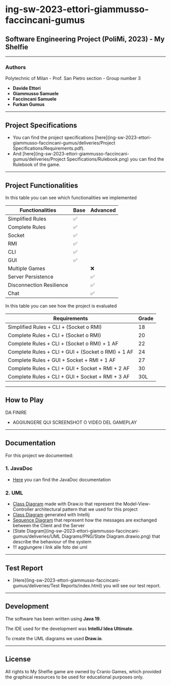 # ing-sw-2023-ettori-giammusso-faccincani-gumus

## Software Engineering Project (PoliMi, 2023) - My Shelfie 

---
### Authors
Polytechnic of Milan - Prof. San Pietro section - Group number 3
- <b> Davide Ettori </b>
- <b> Giammusso Samuele </b>
- <b> Faccincani Samuele </b>
- <b> Furkan Gumus </b>

---
## Project Specifications
- You can find the project specifications [here](ing-sw-2023-ettori-giammusso-faccincani-gumus/deliveries/Project Specifications/Requirements.pdf).
- And [here](ing-sw-2023-ettori-giammusso-faccincani-gumus/deliveries/Project Specifications/Rulebook.png) you can find the Rulebook of the game.

---
## Project Functionalities
In this table you can see which functionalities we implemented

| Functionalities          | Base | Advanced |
|--------------------------|------|----------|
| Simplified Rules         | ✅    |          |
| Complete Rules           | ✅    |          |
| Socket                   | ✅    |          |
| RMI                      | ✅    |          |
| CLI                      | ✅    |          |
| GUI                      | ✅    |          |
| Multiple Games           |      | ❌        |
| Server Persistence       |      | ✅        |
| Disconnection Resilience |      | ✅        |
| Chat                     |      | ✅        |

In this table you can see how the project is evaluated

| Requirements                                       | Grade |
|----------------------------------------------------|-------|
| Simplified Rules + CLI + (Socket o RMI)            | 18    |
| Complete Rules + CLI + (Socket o RMI)              | 20    |
| Complete Rules + CLI + (Socket o RMI) + 1 AF       | 22    |
| Complete Rules + CLI + GUI + (Socket o RMI) + 1 AF | 24    |
| Complete Rules + GUI + Socket + RMI + 1 AF         | 27    |
| Complete Rules + CLI + GUI + Socket + RMI + 2 AF   | 30    |
| Complete Rules + CLI + GUI + Socket + RMI + 3 AF   | 30L   |

---
## How to Play
DA FINIRE
- AGGIUNGERE QUI SCREENSHOT O VIDEO DEL GAMEPLAY

---
## Documentation
For this project we documented:
### 1. JavaDoc
- [Here]() you can find the JavaDoc documentation
### 2. UML
- [Class Diagram]() made with Draw.io that represent the Model-View-Controller architectural pattern that we used for this project
- [Class Diagram]() generated with Intellij
- [Sequence Diagram]() that represent how the messages are exchanged between the Client and the Server
- [State Diagram](ing-sw-2023-ettori-giammusso-faccincani-gumus/deliveries/UML Diagrams/PNG/State Diagram.drawio.png) that describe the behaviour of the system
- !!! aggiungere i link alle foto dei uml
---
## Test Report 
- [Here](ing-sw-2023-ettori-giammusso-faccincani-gumus/deliveries/Test Reports/index.html) you will see our test report.
---
## Development
The software has been written using **Java 19**.

The IDE used for the development was **IntelliJ Idea Ultimate**.

To create the UML diagrams we used **Draw.io**.

---
## License
All rights to My Shelfie game are owned by Cranio Games, which provided the graphical resources to be used for educational purposes only.